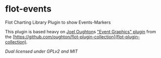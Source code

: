 # flot-events

Flot Charting Library Plugin to show Events-Markers

This plugin is based heavy on [Joel Oughton](https://github.com/oughton)s ["Event Graphics" plugin](http://joeloughton.com/blog/web-applications/flot-plugins-event-graphics/) from the [https://github.com/oughton/flot-plugin-collection](flot-plugin-collection).

*Dual licensed under GPLv2 and MIT*